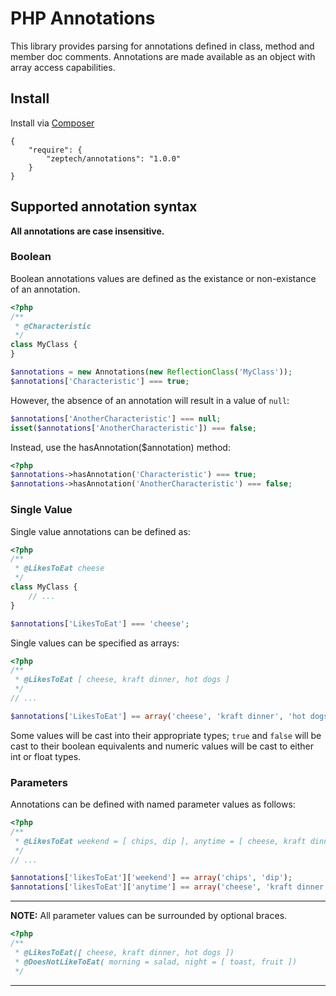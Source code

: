 # PHP Annotations

This library provides parsing for annotations defined in class, method and
member doc comments. Annotations are made available as an object with array
access capabilities.

## Install

Install via [Composer](http://getcomposer.org)

    {
        "require": {
            "zeptech/annotations": "1.0.0"
        }
    }


## Supported annotation syntax

**All annotations are case insensitive.**

### Boolean

Boolean annotations values are defined as the existance or non-existance of an
annotation.

```php
<?php
/**
 * @Characteristic
 */
class MyClass {
}

$annotations = new Annotations(new ReflectionClass('MyClass'));
$annotations['Characteristic'] === true;
```

However, the absence of an annotation will result in a value of `null`:

```php
$annotations['AnotherCharacteristic'] === null;
isset($annotations['AnotherCharacteristic']) === false;
```

Instead, use the hasAnnotation($annotation) method:

```php
<?php
$annotations->hasAnnotation('Characteristic') === true;
$annotations->hasAnnotation('AnotherCharacteristic') === false;
```

### Single Value

Single value annotations can be defined as:

```php
<?php
/**
 * @LikesToEat cheese
 */
class MyClass {
    // ...
}

$annotations['LikesToEat'] === 'cheese';
```

Single values can be specified as arrays:

```php
<?php
/**
 * @LikesToEat [ cheese, kraft dinner, hot dogs ]
 */
// ...

$annotations['LikesToEat'] == array('cheese', 'kraft dinner', 'hot dogs');
```
Some values will be cast into their appropriate types; `true` and `false` will
be cast to their boolean equivalents and numeric values will be cast to either
int or float types.

### Parameters

Annotations can be defined with named parameter values as follows:

```php
<?php
/**
 * @LikesToEat weekend = [ chips, dip ], anytime = [ cheese, kraft dinner, hot dogs ]
 */
// ...

$annotations['likesToEat']['weekend'] == array('chips', 'dip');
$annotations['likesToEat']['anytime'] == array('cheese', 'kraft dinner', 'hot dogs');
```

* * *
**NOTE:** All parameter values can be surrounded by optional braces.

```php
<?php
/**
 * @LikesToEat([ cheese, kraft dinner, hot dogs ])
 * @DoesNotLikeToEat( morning = salad, night = [ toast, fruit ])
 */
```

* * *

